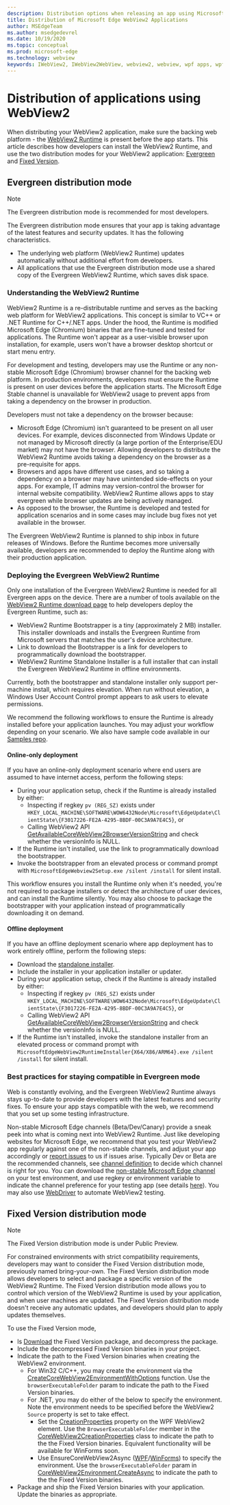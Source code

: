 ```yaml
---
description: Distribution options when releasing an app using Microsoft Edge WebView2
title: Distribution of Microsoft Edge WebView2 Applications
author: MSEdgeTeam
ms.author: msedgedevrel
ms.date: 10/19/2020
ms.topic: conceptual
ms.prod: microsoft-edge
ms.technology: webview
keywords: IWebView2, IWebView2WebView, webview2, webview, wpf apps, wpf, edge, ICoreWebView2, ICoreWebView2Host, browser control, edge html
---
```


# Distribution of applications using WebView2  

When distributing your WebView2 application, make sure the backing web platform - the [WebView2 Runtime](#understanding-the-webview2-runtime) is present before the app starts.  This article describes how developers can install the WebView2 Runtime, and use the two distribution modes for your WebView2 application:  [Evergreen](#evergreen-distribution-mode) and [Fixed Version](#fixed-version-distribution-mode).  

## Evergreen distribution mode  

> [!NOTE]
> The Evergreen distribution mode is recommended for most developers.  

The Evergreen distribution mode ensures that your app is taking advantage of the latest features and security updates.  It has the following characteristics.  

*   The underlying web platform \(WebView2 Runtime\) updates automatically without additional effort from developers.  
*   All applications that use the Evergreen distribution mode use a shared copy of the Evergreen WebView2 Runtime, which saves disk space.  

### Understanding the WebView2 Runtime  

WebView2 Runtime is a re-distributable runtime and serves as the backing web platform for WebView2 applications.  This concept is similar to VC++ or .NET Runtime for C++/.NET apps.  Under the hood, the Runtime is modified Microsoft Edge \(Chromium\) binaries that are fine-tuned and tested for applications.  The Runtime won't appear as a user-visible browser upon installation, for example, users won't have a browser desktop shortcut or start menu entry.  

For development and testing, developers may use the Runtime or any non-stable Microsoft Edge \(Chromium\) browser channel for the backing web platform.  In production environments, developers must ensure the Runtime is present on user devices before the application starts.  The Microsoft Edge Stable channel is unavailable for WebView2 usage to prevent apps from taking a dependency on the browser in production.  

Developers must not take a dependency on the browser because:  

*   Microsoft Edge \(Chromium\) isn't guaranteed to be present on all user devices.  For example, devices disconnected from Windows Update or not managed by Microsoft directly \(a large portion of the Enterprise/EDU market\) may not have the browser.  Allowing developers to distribute the WebView2 Runtime avoids taking a dependency on the browser as a pre-requisite for apps.
*   Browsers and apps have different use cases, and so taking a dependency on a browser may have unintended side-effects on your apps.  For example, IT admins may version-control the browser for internal website compatibility.  WebView2 Runtime allows apps to stay evergreen while browser updates are being actively managed.  
*   As opposed to the browser, the Runtime is developed and tested for application scenarios and in some cases may include bug fixes not yet available in the browser.  

The Evergreen WebView2 Runtime is planned to ship inbox in future releases of Windows.  Before the Runtime becomes more universally available, developers are recommended to deploy the Runtime along with their production application.  

### Deploying the Evergreen WebView2 Runtime  

Only one installation of the Evergreen WebView2 Runtime is needed for all Evergreen apps on the device.  There are a number of tools available on the [WebView2 Runtime download page][Webview2Installer] to help developers deploy the Evergreen Runtime, such as:  

*   WebView2 Runtime Bootstrapper is a tiny \(approximately 2 MB\) installer.  This installer downloads and installs the Evergreen Runtime from Microsoft servers that matches the user's device architecture.  
*   Link to download the Bootstrapper is a link for developers to programmatically download the bootstrapper.
*   WebView2 Runtime Standalone Installer is a full installer that can install the Evergreen WebView2 Runtime in offline environments.  

Currently, both the bootstrapper and standalone installer only support per-machine install, which requires elevation.  When run without elevation, a Windows User Account Control prompt appears to ask users to elevate permissions.  

We recommend the following workflows to ensure the Runtime is already installed before your application launches.  You may adjust your workflow depending on your scenario.  We also have sample code available in our [Samples repo][InstallerSample].  

#### Online-only deployment  

If you have an online-only deployment scenario where end users are assumed to have internet access, perform the following steps:  

*   During your application setup, check if the Runtime is already installed by either:  
    *   Inspecting if regkey `pv (REG_SZ)` exists under `HKEY_LOCAL_MACHINE\SOFTWARE\WOW6432Node\Microsoft\EdgeUpdate\ClientState\{F3017226-FE2A-4295-8BDF-00C3A9A7E4C5}`, or  
    *   Calling WebView2 API [GetAvailableCoreWebView2BrowserVersionString](../reference/win32/0-9-622/webview2-idl.md#getavailablecorewebview2browserversionstring) and check whether the versionInfo is NULL.  
*   If the Runtime isn't installed, use the link to programmatically download the bootstrapper.  
*   Invoke the bootstrapper from an elevated process or command prompt with `MicrosoftEdgeWebview2Setup.exe /silent /install` for silent install.  

This workflow ensures you install the Runtime only when it's needed, you're not required to package installers or detect the architecture of user devices, and can install the Runtime silently.  You may also choose to package the bootstrapper with your application instead of programmatically downloading it on demand.  

#### Offline deployment  

If you have an offline deployment scenario where app deployment has to work entirely offline, perform the following steps:  

*   Download the [standalone installer][Webview2Installer].  
*   Include the installer in your application installer or updater.  
*   During your application setup, check if the Runtime is already installed by either:  
    *   Inspecting if regkey `pv (REG_SZ)` exists under `HKEY_LOCAL_MACHINE\SOFTWARE\WOW6432Node\Microsoft\EdgeUpdate\ClientState\{F3017226-FE2A-4295-8BDF-00C3A9A7E4C5}`, or  
    *   Calling WebView2 API [GetAvailableCoreWebView2BrowserVersionString](../reference/win32/0-9-622/webview2-idl.md#getavailablecorewebview2browserversionstring) and check whether the versionInfo is NULL.  
*   If the Runtime isn't installed, invoke the standalone installer from an elevated process or command prompt with `MicrosoftEdgeWebView2RuntimeInstaller{X64/X86/ARM64}.exe /silent /install` for silent install.  

### Best practices for staying compatible in Evergreen mode

Web is constantly evolving, and the Evergreen WebView2 Runtime always stays up-to-date to provide developers with the latest features and security fixes. To ensure your app stays compatible with the web, we recommend that you set up some testing infrastructure.

Non-stable Microsoft Edge channels (Beta/Dev/Canary) provide a sneak peek into what is coming next into WebView2 Runtime. Just like developing websites for Microsoft Edge, we recommend that you test your WebView2 app regularly against one of the non-stable channels, and adjust your app accordingly or [report issues](https://github.com/MicrosoftEdge/WebViewFeedback) to us if issues arise. Typically Dev or Beta are the recommended channels, see [channel definition][EdgeChannels] to decide which channel is right for you. You can download the [non-stable Microsoft Edge channel][DownloadNonstableEdge] on your test environment, and use regkey or environment variable to indicate the channel preference for your testing app (see details [here][SetWebView2Channel]). You may also use [WebDriver](../howto/webdriver.md) to automate WebView2 testing.

## Fixed Version distribution mode  

> [!NOTE]
> The Fixed Version distribution mode is under Public Preview.  

For constrained environments with strict compatibility requirements, developers may want to consider the Fixed Version distribution mode, previously named bring-your-own.  The Fixed Version distribution mode allows developers to select and package a specific version of the WebView2 Runtime.  The Fixed Version distribution mode allows you to control which version of the WebView2 Runtime is used by your application, and when user machines are updated.  The Fixed Version distribution mode doesn't receive any automatic updates, and developers should plan to apply updates themselves.  

To use the Fixed Version mode,
*  ls [Download][Webview2Installer] the Fixed Version package, and decompress the package.
*   Include the decompressed Fixed Version binaries in your project.
*   Indicate the path to the Fixed Version binaries when creating the WebView2 environment.
    *   For Win32 C/C++, you may create the environment via the [CreateCoreWebView2EnvironmentWithOptions](../reference/win32/0-9-622/webview2-idl.md#createcorewebview2environmentwithoptions) function. Use the `browserExecutableFolder` param to indicate the path to the Fixed Version binaries.
    *   For .NET, you may do either of the below to specify the environment. Note the environment needs to be specified before the WebView2 `Source` property is set to take effect.
        *   Set the [CreationProperties](../reference/wpf/0-9-515/microsoft-web-webview2-wpf-webview2.md#creationproperties) property on the WPF WebView2 element. Use the `BrowserExecutableFolder` member in the [CoreWebView2CreationProperties](../reference/wpf/0-9-515/microsoft-web-webview2-wpf-corewebview2creationproperties.md#corewebview2creationproperties) class to indicate the path to the the Fixed Version binaries. Equivalent functionality will be available for WinForms soon. 
        *   Use EnsureCoreWebView2Async ([WPF](../reference/wpf/0-9-515/microsoft-web-webview2-wpf-webview2.md#ensurecorewebview2async)/[WinForms](../reference/winforms/0-9-515/microsoft-web-webview2-winforms-webview2.md#ensurecorewebview2async)) to specify the environment. Use the `browserExecutableFolder` param in [CoreWebView2Environment.CreateAsync](../reference/dotnet/0-9-538/microsoft-web-webview2-core-corewebview2environment.md#createasync) to indicate the path to the the Fixed Version binaries.
*   Package and ship the Fixed Version binaries with your application. Update the binaries as appropriate.

<!-- links -->  

[ConceptsVersioning]: ./versioning.md "Understanding browser versions and WebView2 | Microsoft Docs"  
[ReferenceWin3209622WebviewIdl]: ../reference/win32/0-9-622/webview2-idl.md  "Globals | Microsoft Docs"  
[Webview2Installer]: https://developer.microsoft.com/microsoft-edge/webview2 "WebView2 Installer"  
[InstallerSample]: https://aka.ms/wv2installersample "WebView2 Installer Sample"  
[DownloadNonstableEdge]: https://www.microsoftedgeinsider.com/download "Download non-stable Edge"
[EdgeChannels]: https://docs.microsoft.com/deployedge/microsoft-edge-channels "Edge channels"
[SetWebView2Channel]: ../reference/win32/0-9-622/webview2-idl.md#createcorewebview2environmentwithoptions "Set WebView2 Channel"
